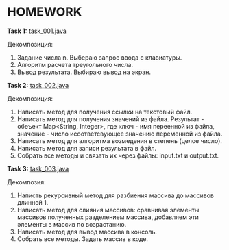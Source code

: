 # HOMEWORK

__Task 1:__ [task_001.java](https://github.com/dmitry-40in/JAVA/blob/main/hw_01/task_001.java)

Декомпозиция:
1. Задание числа n. Выбераю запрос ввода с клавиатуры.
2. Алгоритм расчета треугольного числа.
3. Вывод результата. Выбираю вывод на экран.


__Task 2:__ [task_002.java](https://github.com/dmitry-40in/JAVA/blob/main/hw_02/task_002.java)

Декомпозиция:
1. Написать метод для получения ссылки на текстовый файл.
2. Написать метод для получения значений из файла. Результат - обеъект Map<String, Integer>, где ключ - имя переенной из файла, значение - число исоответсвующее значению переменной из файла.
3. Написать метод для алгоритма возмедения в степень (целое число).
4. Написать метод для записи результата в файл.
5. Собрать все методы и связать их через файлы: input.txt и output.txt.


__Task 3:__ [task_003.java](https://github.com/dmitry-40in/JAVA/blob/main/hw_03/task_003.java)

Декомпозия:
1. Написть рекурсивный метод для разбиения массива до массивов длинной 1.
2. Написать метод для слияния массивов: сравнивая элементы массивов полученных разделением массива, добавляем эти элементы в массив по возрастанию.
3. Написать метод для вывод массива в консоль.
4. Собрать все методы. Задать массив в коде. 
